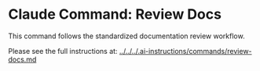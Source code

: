 # Claude Command: Review Docs

This command follows the standardized documentation review workflow.

Please see the full instructions at: [../../../.ai-instructions/commands/review-docs.md](../../../.ai-instructions/commands/review-docs.md)
